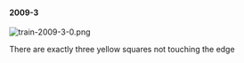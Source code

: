 #### 2009-3
![train-2009-3-0.png](https://github.com/lil-lab/nlvr/raw/master/nlvr/train/images/47/train-2009-3-0.png "train-2009-3-0.png")

There are exactly three yellow squares not touching the edge